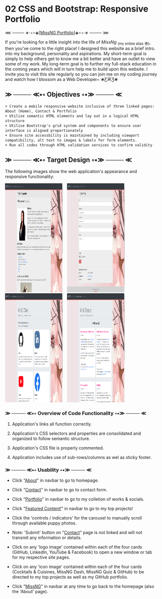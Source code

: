 # 02 CSS and Bootstrap: Responsive Portfolio

⋘ ──── ∗⋅◦∘◈\[[MissNG Portfolio](https://missng-git.github.io/Portfolio/)\]◈∘◦⋅∗ ──── ⋙

If you're looking for a little insight into the life of _MissNg_ <sub>(my online alias 😎)</sub>, then you've come to the right place! I designed this website as a brief intro. into my background, personality and aspirations. My short-term goal is simply to help others get to know me a bit better and have an outlet to view some of my work. My long-term goal is to further my full-stack education in the coming years which will in turn help me to build upon this website. I invite you to visit this site regularly so you can join me on my coding journey and watch how I blossom as a Web Developer~ ❀ƸӜƷ❀

## ≫ ──── ≪•◦ Objectives ◦•≫ ──── ≪

```
+ Create a mobile responsive website inclusive of three linked pages: About (Home), Contact & Portfolio
+ Utilise semantic HTML elements and lay out in a logical HTML structure
+ Utilise Bootstrap's grid system and components to ensure user interface is aligned proportionately
+ Ensure site accessbility is maintained by including viewport compatibility, alt text to images & labels for form elements.
+ Run all codes through HTML validation services to confirm validity

```

## ≫ ──── ≪•◦ Target Design ◦•≫ ──── ≪

The following images show the web application's appearance and responsive functionality:

<p float="left">
    <img src="./assets/img/about.PNG" alt="Folio About Page" width="191" height="360" style="margin-right: 10px;">
    <img src="./assets/img/contact.PNG" alt="Folio Contact Page" width="191" height="360" style="margin-right: 10px;">
    <img src="./assets/img/portfolio.PNG" alt="Folio Portfolio Page" width="191" height="360" style="margin-right: 10px;">
    <img src="./assets/img/featured.PNG" alt="Folio Featured Page" width="191" height="360" style="margin-right: 10px;">
</p>

### ≫ ──── ≪•◦ Overview of Code Functionality ◦•≫ ──── ≪

1. Application's links all function correctly.

2. Application's CSS selectors and properties are consolidated and organized to follow semantic structure.

3. Application's CSS file is properly commented.

4. Application includes use of sub-rows/columns as wel as sticky footer.

### ≫ ──── ≪•◦ Usability ◦•≫ ──── ≪

- Click "<a href="https://missng-git.github.io/BCS_Responsive-Portfolio/index.html">About</a>" in navbar to go to homepage.

- Click "<a href="https://missng-git.github.io/BCS_Responsive-Portfolio/Pages/contact.html">Contact</a>" in navbar to go to contact form.

- Click "<a href="https://missng-git.github.io/BCS_Responsive-Portfolio/Pages/portfolio.html">Portfolio</a>" in navbar to go to my colletion of works & socials.

- Click "<a href="https://missng-git.github.io/BCS_Responsive-Portfolio/Pages/featured.html">Featured Content!</a>" in navbar to go to my top projects!

- Click the 'controls / indicators' for the carousel to manually scroll through available puppy photos.

- Note: 'Submit' button on "<a href="https://missng-git.github.io/BCS_Responsive-Portfolio/Pages/contact.html">Contact</a>" page is not linked and will not transmit any information or details.

- Click on any 'logo image' contained within each of the four cards (GitHub, LinkedIn, YouTube & Facebook) to open a new window or tab for my respective site pages.

- Click on any 'icon image' contained within each of the four cards (Cocktails & Cuisines, MissNG Dash, MissNG Quiz & GitHub) to be directed to my top projects as well as my GitHub portfolio.

- Click "<a href="https://missng-git.github.io/BCS_Responsive-Portfolio/index.html">MissNG</a>" in navbar at any time to go back to the homepage (also the 'About' page).
